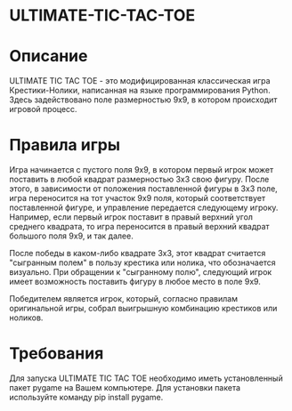 # ULTIMATE-TIC-TAC-TOE

# Описание
ULTIMATE TIC TAC TOE - это модифицированная классическая игра Крестики-Нолики, написанная на языке программирования Python. Здесь задействовано поле размерностью 9x9, в котором происходит игровой процесс. 

# Правила игры
Игра начинается с пустого поля 9х9, в котором первый игрок может поставить в любой квадрат размерностью 3х3 свою фигуру. После этого, в зависимости от положения поставленной фигуры в 3х3 поле, игра переносится на тот участок 9х9 поля, который соответствует поставленной фигуре, и управление передается следующему игроку. Например, если первый игрок поставит в правый верхний угол среднего квадрата, то игра переносится в правый верхний квадрат большого поля 9х9, и так далее.

После победы в каком-либо квадрате 3х3, этот квадрат считается "сыгранным полем" в пользу крестика или нолика, что обозначается визуально. При обращении к "сыгранному полю", следующий игрок имеет возможность поставить фигуру в любое место в поле 9х9.

Победителем является игрок, который, согласно правилам оригинальной игры, собрал выигрышную комбинацию крестиков или ноликов.

# Требования 
Для запуска ULTIMATE TIC TAC TOE необходимо иметь установленный пакет pygame на Вашем компьютере. Для установки пакета используйте команду pip install pygame.
